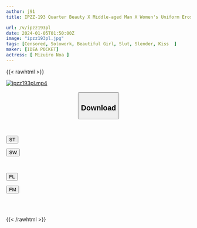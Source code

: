 ```yaml
---
author: j91
title: IPZZ-193 Quarter Beauty X Middle-aged Man X Women's Uniform Eros Mariage First Old Man's Sex Light Blue Noah

url: /v/ipzz193pl
date: 2024-01-05T01:50:00Z
image: "ipzz193pl.jpg"
tags: [Censored, Solowork, Beautiful Girl, Slut, Slender, Kiss	]
maker: [IDEA POCKET]
actress: [ Mizuiro Noa ]
---
```



{{< rawhtml >}}

<div class="video" data-videoid="Dz8Kzlo32Os67M">
    <a href="javascript:;">
        <img src="/v/ipzz193pl/ipzz193pl.jpg" width="WIDTH" height="HEIGHT" alt="ipzz193pl.mp4" loading="lazy">
    </a>
</div>

<script type="text/javascript" src="https://j91.asia/asset/on-demand-st.js"></script>

<br>
  <link rel="stylesheet" href="https://j91.asia/asset/bs5.css">
  
  <center>
  <button class="btn btn-primary" type="button" data-bs-toggle="collapse" data-bs-target=".multi-collapse" aria-expanded="false" aria-controls="multiCollapseExample1 multiCollapseExample2"><h2>Download</h2></button></center>
</p>
<div class="row">
  <div class="col">
    <div class="collapse multi-collapse" id="multiCollapseExample1">
      <div class="card card-body">
	      	      <br>
<div class="buttons">  
<p><a href="https://streamtape.to/v/Dz8Kzlo32Os67M" target="_blank"><button class="btn-hover color-3"><i class="fa fa-download"></i> ST</button></a></p>
<p><a href="https://flaswish.com/zf688ynbhipk" target="_blank"><button class="btn-hover color-2"><i class="fa fa-download"></i> SW</button></a></p></div>
    </div>
  </div>
</div>
  <div class="col">
    <div class="collapse multi-collapse" id="multiCollapseExample2">
      <div class="card card-body">
	      <br>
<div class="buttons">
<p><a href="javascript:;" target="_blank"><button class="btn-hover color-9"><i class="fa fa-download"></i> FL</button></a></p>
<p><a href="javascript:;" target="_blank"><button class="btn-hover color-8"><i class="fa fa-download"></i> FM</button></a></p></div>
<br><br>
      </div>
    </div>
  </div>
</div>

{{< /rawhtml >}}